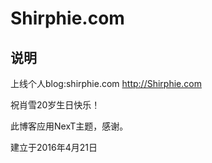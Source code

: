 # Shirphie.com


## 说明

上线个人blog:shirphie.com http://Shirphie.com

祝肖雪20岁生日快乐！

此博客应用NexT主题，感谢。

建立于2016年4月21日

